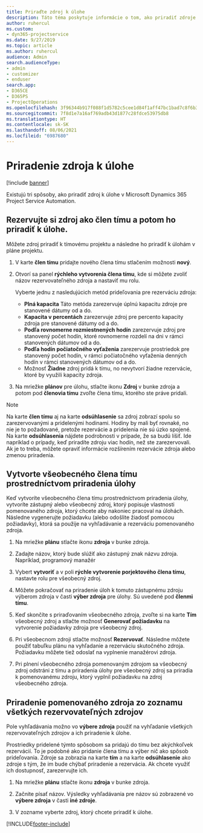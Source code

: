 ```yaml
---
title: Priraďte zdroj k úlohe
description: Táto téma poskytuje informácie o tom, ako priradiť zdroje k úlohám.
author: ruhercul
ms.custom:
- dyn365-projectservice
ms.date: 9/27/2019
ms.topic: article
ms.author: ruhercul
audience: Admin
search.audienceType:
- admin
- customizer
- enduser
search.app:
- D365CE
- D365PS
- ProjectOperations
ms.openlocfilehash: 3f96344b917f088f1d5782c5cee1d84f1aff47bc1bad7c8f6b33307d1df340fa
ms.sourcegitcommit: 7f8d1e7a16af769adb43d1877c28fdce53975db8
ms.translationtype: HT
ms.contentlocale: sk-SK
ms.lasthandoff: 08/06/2021
ms.locfileid: "6987680"
---
```

# <a name="assign-a-resource-to-a-task"></a>Priradenie zdroja k úlohe

[!include [banner](../includes/psa-now-project-operations.md)]

Existujú tri spôsoby, ako priradiť zdroj k úlohe v Microsoft Dynamics 365 Project Service Automation.

## <a name="book-a-resource-as-a-team-member-and-then-assign-the-resource-to-a-task"></a>Rezervujte si zdroj ako člen tímu a potom ho priradiť k úlohe.

Môžete zdroj priradiť k tímovému projektu a následne ho priradiť k úlohám v pláne projektu.

1. V karte **člen tímu** pridajte nového člena tímu stlačením možnosti **nový**. 

2. Otvorí sa panel **rýchleho vytvorenia člena tímu**, kde si môžete zvoliť názov rezervovateľného zdroja a nastaviť mu rolu. 

    Vyberte jednu z nasledujúcich metód prideľovania pre rezerváciu zdroja:

    - **Plná kapacita** Táto metóda zarezervuje úplnú kapacitu zdroje pre stanovené dátumy od a do.
    - **Kapacita v percentách** zarezervuje zdroj pre percento kapacity zdroja pre stanovené dátumy od a do.
    - **Podľa rovnomerne rozmiestnených hodín** zarezervuje zdroj pre stanovený počet hodín, ktoré rovnomerne rozdelí na dni v rámci stanovených dátumov od a do.
    - **Podľa hodín počiatočného vyťaženia** zarezervuje prostriedok pre stanovený počet hodín, v rámci počiatočného vyťaženia denných hodín v rámci stanovených dátumov od a do.
    - Možnosť **Žiadne** zdroj pridá k tímu, no nevytvorí žiadne rezervácie, ktoré by využili kapacity zdroja.

3. Na mriežke **plánov** pre úlohu, stlačte ikonu **Zdroj** v bunke zdroja a potom pod **členovia tímu** zvoľte člena tímu, ktorého ste práve pridali. 

> [!NOTE]
> Na karte **člen tímu** aj na karte **odsúhlasenie** sa zdroj zobrazí spolu so zarezervovanými a pridelenými hodinami. Hodiny by mali byť rovnaké, no nie je to požadované, pretože rezervácie a pridelenia nie sú úzko spojené. Na karte **odsúhlasenia** nájdete podrobnosti v prípade, že sa budú líšiť. Ide napríklad o prípady, keď priradíte zdroju viac hodín, než ste zarezervovali. Ak je to treba, môžete opraviť informácie rozšírením rezervácie zdroja alebo zmenou priradenia.

## <a name="create-a-generic-team-member-through-task-assignment"></a>Vytvorte všeobecného člena tímu prostredníctvom priradenia úlohy

Keď vytvoríte všeobecného člena tímu prostredníctvom priradenia úlohy, vytvoríte zástupný alebo všeobecný zdroj, ktorý popisuje vlastnosti pomenovaného zdroja, ktorý chcete aby nakoniec pracoval na úlohách. Následne vygenerujte požiadavku (alebo odošlite žiadosť pomocou požiadavky), ktorá sa použije na vyhľadávanie a rezerváciu pomenovaného zdroja.

1. Na mriežke **plánu** stlačte ikonu **zdroja** v bunke zdroja.

2. Zadajte názov, ktorý bude slúžiť ako zástupný znak názvu zdroja. Napríklad, programový manažér

3. Vybert **vytvoriť** a v poli **rýchle vytvorenie porjektového člena tímu**, nastavte rolu pre všeobecný zdroj.

4. Môžete pokračovať na priradenie úloh k tomuto zástupnému zdroju výberom zdroja v časti **výber zdroja** pre úlohy. Sú uvedené pod **členmi tímu**.

5. Keď skončíte s priraďovaním všeobecného zdroja, zvoľte si na karte **Tím** všeobecný zdroj a stlačte možnosť **Generovať požiadavku** na vytvorenie požiadavky zdroja pre všeobecný zdroj.

6. Pri všeobecnom zdroji stlačte možnosť **Rezervovať**. Následne môžete použiť tabuľku plánu na vyhľadanie a rezerváciu skutočného zdroja. Požiadavku môžete tiež odoslať na vyplnenie manažérovi zdroja.

7. Pri plnení všeobecného zdroja pomenovaným zdrojom sa všeobecný zdroj odstráni z tímu a priradenia úlohy pre všeobecný zdroj sa priradia k pomenovanému zdroju, ktorý vyplnil požiadavku na zdroj všeobecného zdroja.

## <a name="assign-a-named-resource-from-the-list-of-all-bookable-resources"></a>Priradenie pomenovaného zdroja zo zoznamu všetkých rezervovateľných zdrojov

Pole vyhľadávania možno vo **výbere zdroja** použiť na vyhľadanie všetkých rezervovateľných zdrojov a ich priradenie k úlohe.

Prostriedky pridelené týmto spôsobom sa pridajú do tímu bez akýchkoľvek rezervácií. To je podobné ako pridanie člena tímu a výber nič ako spôsob prideľovania. Zdroje sa zobrazia na karte **tím** a na karte **odsúhlasenie** ako zdroje s tým, že im bude chýbať priradenie a rezervácia. Ak chcete využiť ich dostupnosť, zarezervujte ich.

1. Na mriežke **plánu** stlačte ikonu **zdroja** v bunke zdroja.

2. Začnite písať názov. Výsledky vyhľadávania pre názov sú zobrazené vo **výbere zdroja** v časti **iné zdroje**.

3. V zozname vyberte zdroj, ktorý chcete priradiť k úlohe.



[!INCLUDE[footer-include](../includes/footer-banner.md)]
